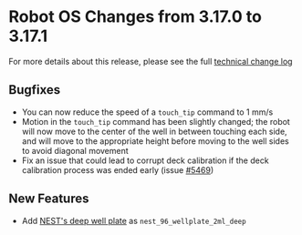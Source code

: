 # Robot OS Changes from 3.17.0 to 3.17.1

For more details about this release, please see the full [technical change
log][changelog]


[changelog]: https://github.com/Opentrons/opentrons/blob/edge/CHANGELOG.md

## Bugfixes

- You can now reduce the speed of a `touch_tip` command to 1 mm/s
- Motion in the `touch_tip` command has been slightly changed; the robot will
  now move to the center of the well in between touching each side, and will
  move to the appropriate height before moving to the well sides to avoid
  diagonal movement
- Fix an issue that could lead to corrupt deck calibration if the deck
  calibration process was ended early (issue [#5469](https://github.com/Opentrons/opentrons/pull/5469))
  
## New Features

- Add [NEST's deep well
 plate](https://labware.opentrons.com/nest_96_wellplate_2ml_deep/)
 as `nest_96_wellplate_2ml_deep`
 
